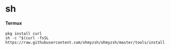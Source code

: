 # sh

#### Termux

```shell
pkg install curl
sh -c "$(curl -fsSL https://raw.githubusercontent.com/ohmyzsh/ohmyzsh/master/tools/install.sh)"
```

